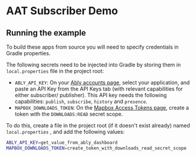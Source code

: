# AAT Subscriber Demo

## Running the example

To build these apps from source you will need to specify credentials in Gradle properties.

The following secrets need to be injected into Gradle by storing them in `local.properties` file in
the project root:

- `ABLY_API_KEY`: On your [Ably accounts page](https://ably.com/accounts/), select your application,
  and paste an API Key from the API Keys tab (with relevant capabilities for either subscriber/
  publisher). This API key needs the following capabilities: `publish`, `subscribe`, `history`
  and `presence`.
- `MAPBOX_DOWNLOADS_TOKEN`: On
  the [Mapbox Access Tokens page](https://account.mapbox.com/access-tokens/), create a token with
  the `DOWNLOADS:READ` secret scope.

To do this, create a file in the project root (if it doesn't exist already) named `local.properties`
, and add the following values:

```bash
ABLY_API_KEY=get_value_from_ably_dashboard
MAPBOX_DOWNLOADS_TOKEN=create_token_with_downloads_read_secret_scope
```